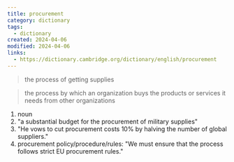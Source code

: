 ```yaml
---
title: procurement
category: dictionary
tags:
  - dictionary
created: 2024-04-06
modified: 2024-04-06
links:
  - https://dictionary.cambridge.org/dictionary/english/procurement
---
```


>the process of getting supplies

>the process by which an organization buys the products or services it needs from other organizations

1. noun
2. "a substantial budget for the procurement of military supplies"
3. "He vows to cut procurement costs 10% by halving the number of global suppliers."
4. procurement policy/procedure/rules: "We must ensure that the process follows strict EU procurement rules."
